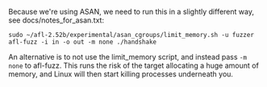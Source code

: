 Because we're using ASAN, we need to run this in a slightly different way, see docs/notes_for_asan.txt:

	sudo ~/afl-2.52b/experimental/asan_cgroups/limit_memory.sh -u fuzzer afl-fuzz -i in -o out -m none ./handshake

An alternative is to not use the limit_memory script, and instead pass `-m none` to afl-fuzz. This runs the risk of the target allocating a huge amount of memory, and Linux will then start killing processes underneath you.
